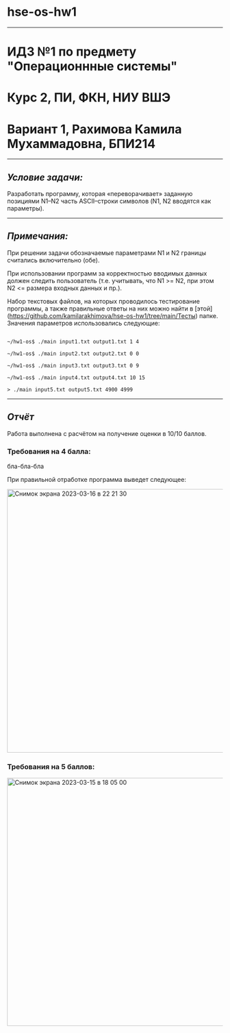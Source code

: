 # hse-os-hw1
---
# ИДЗ №1 по предмету "Операционнные системы"

# Курс 2, ПИ, ФКН, НИУ ВШЭ

# Вариант 1, Рахимова Камила Мухаммадовна, БПИ214

---

## *Условие задачи:*

Разработать программу, которая «переворачивает» заданную позициями N1–N2 часть ASCII–строки символов (N1, N2 вводятся как
параметры).

---

## *Примечания:*

При решении задачи обозначаемые параметрами N1 и N2 границы считались включительно (обе).

При использовании программ за корректностью вводимых данных должен следить пользователь (т.е. учитывать, что N1 >= N2, при этом N2 <= размера входных данных и пр.).

Набор текстовых файлов, на которых проводилось тестирование программы, а также правильные ответы на них можно найти в [этой] (https://github.com/kamilarakhimova/hse-os-hw1/tree/main/Тесты) папке. Значения параметров использовались следующие:

```

~/hw1-os$ ./main input1.txt output1.txt 1 4

~/hw1-os$ ./main input2.txt output2.txt 0 0

~/hw1-os$ ./main input3.txt output3.txt 0 9

~/hw1-os$ ./main input4.txt output4.txt 10 15

> ./main input5.txt output5.txt 4900 4999

```

---

## *Отчёт*

Работа выполнена с расчётом на получение оценки в 10/10 баллов.

### Требования на 4 балла:

бла-бла-бла



При правильной отработке программа выведет следующее:

<img width="615" alt="Снимок экрана 2023-03-16 в 22 21 30" src="https://user-images.githubusercontent.com/58568615/225730302-807a1c79-c56d-4b1a-9206-4b5c74e5f65b.png">

### Требования на 5 баллов:





<img width="579" alt="Снимок экрана 2023-03-15 в 18 05 00" src="https://user-images.githubusercontent.com/58568615/225350822-a7c627ad-6b9b-45d8-8f2c-9e7ebe02daaa.png">
